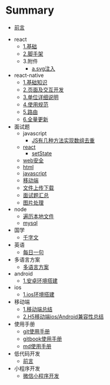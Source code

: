 <!--
 * @Author: hf
 * @Date: 2020-10-21 14:12:43
 * @LastEditTime: 2022-04-29 09:42:40
 * @LastEditors: hf
-->
# Summary

* [前言](README.md)
<!-- * [gitbook使用手册](gitbook/使用手册.md) -->
<!-- * [markdown使用手册](markdown/markdown使用手册.md) -->
<!-- * [git使用手册](git/git.md) -->
* react
  * [1.基础](react/基础.md)
  * [2.脚手架](react/脚手架.md)
  * 3.附件
    * [a.svg注入](react/libs/svg注入.md)
  <!-- * [4.react的性能优化] -->
  <!-- * [5.组件单元测试] -->
  <!-- * [6.自定义hook封装] -->
* react-native
  * [1.基础知识](./reactNative/基础知识.md)
  * [2.页面及交互开发](./reactNative/页面以及交互开发.md)
  * [3.单位详细说明](./reactNative/单位详细说明.md)
  * [4.使用规范](./reactNative/使用规范.md)
  * [5.路由](./reactNative/navigation.md)
  * [6.全量更新](./reactNative/全量更新.md)
* 面试题
  * javascript
    * [JS有几种方法实现数组去重](./interview/javascript/JS有几种方法实现数组去重.md)
  * [react](./interview/React/react.md)
    * [setState](./interview/React/setState.md)
  * [web安全](./interview/web安全.md)
  * [html](./interview/html.md)
  * [javascript](./interview/javascript.md)
  * [移动端](./interview/移动端.md)
  * [文件上传下载](./interview/文件上传下载.md)
  * [面试题汇总](./interview/面试题汇总.md)
  * [图片处理](./interview/图片处理.md)
* node
  * [遍历本地文件](/node/遍历本地文件.md)
  * [mysql](node/mysql.md)
* 国学
  * [千字文](./Chinese/千字文.md)
* 英语
  * [每日一句](./English/每日一句.md)
* 多语言方案
  * [多语言方案](./多语言方案/lang.md)
* android
  * [1.安卓环境搭建](./android/安卓环境搭建.md)
* ios
  * [1.ios环境搭建](./ios/ios环境搭建.md)
* 移动端
  * [1.移动端总结](./mobile/mobile.md)
  * [2.H5移动端ios/Android兼容性总结](./mobile/androidIos.md)
* 使用手册
  * [git使用手册](./git/git.md)
  * [gitbook使用手册](./gitbook/使用手册.md)
  * [md使用手册](./markdown/markdown使用手册.md)
* 低代码开发
  * [前言](./低代码开发/前言.md)
* 小程序开发
  * [微信小程序开发](./小程序开发/微信小程序开发.md)
